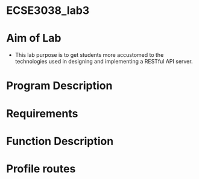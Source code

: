 # ECSE3038_lab3
# Aim of Lab
* This lab purpose is to get students more accustomed to the technologies used in designing and implementing a RESTful API server.
# Program Description
# Requirements 
# Function Description
# Profile routes
